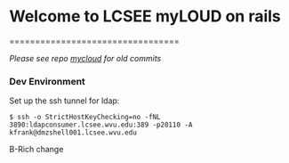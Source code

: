 # Welcome to LCSEE myLOUD on rails
=================================

*Please see repo [mycloud](https://webgit.lcseecloud.net/lcseesystems/mycloud) for old commits*

### Dev Environment

Set up the ssh tunnel for ldap:
```
$ ssh -o StrictHostKeyChecking=no -fNL 3890:ldapconsumer.lcsee.wvu.edu:389 -p20110 -A kfrank@dmzshell001.lcsee.wvu.edu
```
B-Rich change

